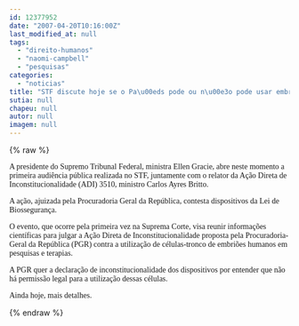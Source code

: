 ```yaml
---
id: 12377952
date: "2007-04-20T10:16:00Z"
last_modified_at: null
tags:
  - "direito-humanos"
  - "naomi-campbell"
  - "pesquisas"
categories:
  - "noticias"
title: "STF discute hoje se o Pa\u00eds pode ou n\u00e3o pode usar embri\u00f5es humanos em pesquisas e terapias"
sutia: null
chapeu: null
autor: null
imagem: null
---
```

{% raw %}
<p><P><FONT face=Verdana>A presidente do Supremo Tribunal Federal, ministra Ellen Gracie, abre neste momento a primeira audiência pública realizada no STF, juntamente com o relator da Ação Direta de Inconstitucionalidade (ADI) 3510, ministro Carlos Ayres Britto. </FONT></P></p>
<p><P><FONT face=Verdana>A ação, ajuizada pela Procuradoria Geral da República, contesta dispositivos da Lei de Biossegurança.</FONT></P></p>
<p><P><FONT face=Verdana>O evento, que ocorre pela primeira vez na Suprema Corte, visa reunir informações científicas para julgar a Ação Direta de Inconstitucionalidade proposta pela Procuradoria-Geral da República (PGR) contra a utilização de células-tronco de embriões humanos em pesquisas e terapias. </FONT></P></p>
<p><P><FONT face=Verdana>A PGR quer a declaração de inconstitucionalidade dos dispositivos por entender que não há permissão legal para a utilização dessas células.</FONT></P></p>
<p><P><FONT face=Verdana>Ainda hoje, mais detalhes.</FONT></P> </p>
{% endraw %}